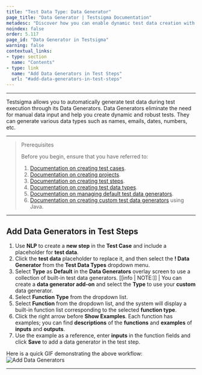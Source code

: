 ```yaml
---
title: "Test Data Type: Data Generator"
page_title: "Data Generator | Testsigma Documentation"
metadesc: "Discover how you can enable dynamic test data creation with Testsigma's Data Generators to optimise your test scenarios for enhanced efficiency and coverage."
noindex: false
order: 5.117
page_id: "Data Generator in Testsigma"
warning: false
contextual_links:
- type: section
  name: "Contents"
- type: link
  name: "Add Data Generators in Test Steps"
  url: "#add-data-generators-in-test-steps"
---
```


---

Testsigma allows you to automatically generate test data during test execution through its Data Generators. Data Generators eliminate the need for manual data input and help you create dynamic and robust tests. They can generate various data types such as names, emails, dates, numbers, etc.

---

> <p id="prerequisites">Prerequisites</p>
>
> Before you begin, ensure that you have referred to:
> 1. [Documentation on creating test cases](https://testsigma.com/docs/test-cases/manage/add-edit-delete/#create-test-case).
> 2. [Documentation on creating projects](https://testsigma.com/docs/projects/overview/). 
> 3. [Documentation on creating test steps](https://testsigma.com/docs/test-cases/create-steps-nl/overview/).
> 4. [Documentation on creating test data types](https://testsigma.com/docs/test-data/types/overview/). 
> 5. [Documentation on managing default test data generators](https://testsigma.com/docs/test-data/data-generators/default-list/). 
> 6. [Documentation on creating custom test data generators](https://testsigma.com/tutorials/addons/how-create-addons-test-data-generators/) using Java.

---

## **Add Data Generators in Test Steps**

1. Use **NLP** to create a **new step** in the **Test Case** and include a placeholder for **test data**.
2. Click the **test data** placeholder to replace it, and then select the **! Data Generator** from the **Test Data Types** dropdown menu.
3. Select **Type** as **Default** in the **Data Generators** overlay screen to use a collection of built-in test data generators.
[[info | NOTE:]]
| You can create a **data generator add-on** and select the **Type** to use your **custom** data generator.   
4. Select **Function Type** from the dropdown list.
5. Select **Function** from the dropdown list, and the system will display a built-in function list corresponding to the selected **function type**.
6. Click the right arrow before **Show Examples**. Each function has examples; you can find **descriptions** of the **functions** and **examples** of **inputs** and **outputs**.
7. Use the example as a reference, enter **inputs** in the function fields and click **Save** to add a data generator in the test step.

Here is a quick GIF demonstrating the above workflow: ![Add Data Generators](https://s3.amazonaws.com/static-docs.testsigma.com/new_images/projects/applications/add_datagenerator.gif)

---
